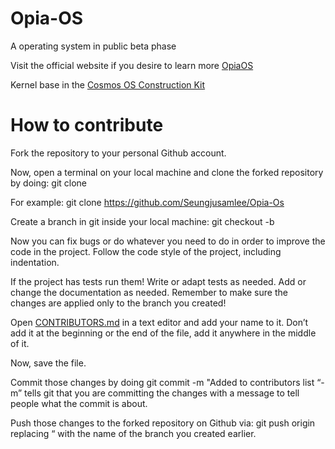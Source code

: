# Opia-OS
A operating system in public beta phase

Visit the official website if you desire to learn more [OpiaOS](https://sites.google.com/view/opiaos/home)

Kernel base in the [Cosmos OS Construction Kit](https://github.com/CosmosOS/Cosmos)

# How to contribute

Fork the repository to your personal Github account.

Now, open a terminal on your local machine and clone the forked repository by doing: git clone <copied url>

For example: git clone https://github.com/Seungjusamlee/Opia-Os

Create a branch in git inside your local machine: git checkout -b <branch-name>

Now you can fix bugs or do whatever you need to do in order to improve the code in the project. Follow the code style of the project, including indentation.
 
If the project has tests run them! Write or adapt tests as needed. Add or change the documentation as needed. Remember to make sure the changes are applied only to the branch you created!

Open [CONTRIBUTORS.md](https://github.com/PN6723/covid-19/blob/master/CONTRIBUTORS.md) in a text editor and add your name to it. Don’t add it at the beginning or the end of the file, add it anywhere in the middle of it.

Now, save the file.

Commit those changes by doing git commit -m "Added <your-name> to contributors list “-m” tells git that you are committing the changes with a message to tell people what the commit is about.
  
Push those changes to the forked repository on Github via: git push origin <your-branch-name> replacing “<your-branch-name> with the name of the branch you created earlier.
